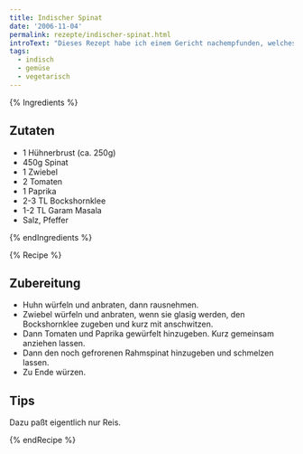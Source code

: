 ```yaml
---
title: Indischer Spinat
date: '2006-11-04'
permalink: rezepte/indischer-spinat.html
introText: "Dieses Rezept habe ich einem Gericht nachempfunden, welches ich mehrmals bei einem Lieferservice für die Mittagspause bestellt hatte (so einer mit indisch/deutsch/italienisch/mexikanisch/chinesischer Karte). Der Gag an dem Rezept ist der Bockshornklee. Er findet sich auch in vielen Currypulver-Mischungen wieder."
tags:
  - indisch
  - gemüse
  - vegetarisch
---
```


{% Ingredients %}

## Zutaten

- 1 Hühnerbrust (ca. 250g)
- 450g Spinat
- 1 Zwiebel
- 2 Tomaten
- 1 Paprika
- 2-3 TL Bockshornklee
- 1-2 TL Garam Masala
- Salz, Pfeffer

{% endIngredients %}

{% Recipe %}

## Zubereitung

- Huhn würfeln und anbraten, dann rausnehmen.
- Zwiebel würfeln und anbraten, wenn sie glasig werden, den Bockshornklee zugeben und kurz mit anschwitzen.
- Dann Tomaten und Paprika gewürfelt hinzugeben. Kurz gemeinsam anziehen lassen.
- Dann den noch gefrorenen Rahmspinat hinzugeben und schmelzen lassen.
- Zu Ende würzen.

## Tips

Dazu paßt eigentlich nur Reis.

{% endRecipe %}
